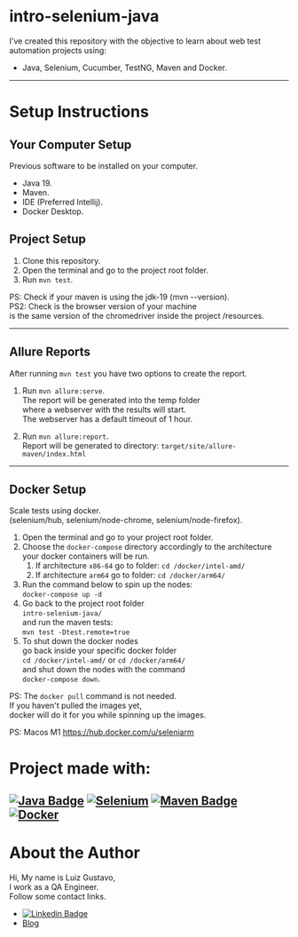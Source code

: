 # intro-selenium-java

I've created this repository with the objective to learn about web test automation projects using:
- Java, Selenium, Cucumber, TestNG, Maven and Docker.

---

# Setup Instructions

## Your Computer Setup

Previous software to be installed on your computer.
- Java 19.
- Maven.
- IDE (Preferred Intellij).
- Docker Desktop.

## Project Setup

1. Clone this repository.
2. Open the terminal and go to the project root folder.
3. Run `mvn test`.

PS: Check if your maven is using the jdk-19 (mvn --version).\
PS2: Check is the browser version of your machine\
is the same version of the chromedriver inside the project /resources.

---

## Allure Reports

After running `mvn test` you have two options to create the report.

1. Run `mvn allure:serve`.\
   The report will be generated into the temp folder\
   where a webserver with the results will start.\
   The webserver has a default timeout of 1 hour.

2. Run `mvn allure:report`.\
   Report will be generated tо directory: `target/site/allure-maven/index.html`

---

## Docker Setup

Scale tests using docker.\
(selenium/hub, selenium/node-chrome, selenium/node-firefox).

1. Open the terminal and go to your project root folder.
2. Choose the `docker-compose` directory accordingly to the architecture your docker containers will be run.
   1. If architecture `x86-64` go to folder: `cd /docker/intel-amd/`
   2. If architecture `arm64` go to folder: `cd /docker/arm64/`
3. Run the command below to spin up the nodes:\
   `docker-compose up -d`
4. Go back to the project root folder\
   `intro-selenium-java/`\
   and run the maven tests:\
   `mvn test -Dtest.remote=true`
5. To shut down the docker nodes\
   go back inside your specific docker folder\
   `cd /docker/intel-amd/` or `cd /docker/arm64/`\
   and shut down the nodes with the command\
   `docker-compose down`.

PS: The `docker pull` command is not needed.\
If you haven't pulled the images yet,\
docker will do it for you while spinning up the images.

PS: Macos M1
https://hub.docker.com/u/seleniarm

# Project made with:

[![Java Badge](https://img.shields.io/badge/java-%23ED8B00.svg?style=for-the-badge&logo=java&logoColor=white)](https://www.java.com/)
[![Selenium](https://img.shields.io/badge/-selenium-%43B02A?style=for-the-badge&logo=selenium&logoColor=white)](https://www.selenium.dev/)
[![Maven Badge](https://img.shields.io/badge/Apache%20Maven-C71A36?style=for-the-badge&logo=Apache%20Maven&logoColor=white)](https://maven.apache.org/)
[![Docker](https://img.shields.io/badge/docker-%230db7ed.svg?style=for-the-badge&logo=docker&logoColor=white)](https://www.docker.com/)
---

# About the Author
Hi, My name is Luiz Gustavo,\
I work as a QA Engineer.\
Follow some contact links.

- [![Linkedin Badge](https://img.shields.io/badge/-LinkedIn-blue?style=flat-square&logo=Linkedin&logoColor=white)](https://www.linkedin.com/in/luizgustavor/)
- [Blog](https://luizdeaguiar.com.br)
